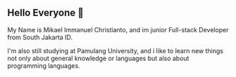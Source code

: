 ## Hello Everyone 👋

<!--
**draprotez/draprotez** is a ✨ _special_ ✨ repository because its `README.md` (this file) appears on your GitHub profile.

Here are some ideas to get you started:

- 🔭 I’m currently working on ...
- 🌱 I’m currently learning ...
- 👯 I’m looking to collaborate on ...
- 🤔 I’m looking for help with ...
- 💬 Ask me about ...
- 📫 How to reach me: ...
- 😄 Pronouns: ...
- ⚡ Fun fact: ...
-->
My Name is Mikael Immanuel Christianto, and im junior Full-stack Developer from South Jakarta ID.

I'm also still studying at Pamulang University, and i like to learn new things not only about general knowledge or languages but also about programming languages.
